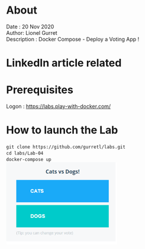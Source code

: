 # About
Date : 20 Nov 2020  
Author: Lionel Gurret  
Description : Docker Compose - Deploy a Voting App !  
# LinkedIn article related
# Prerequisites
Logon :  https://labs.play-with-docker.com/
# How to launch the Lab
`git clone https://github.com/gurretl/labs.git`  
`cd labs/Lab-04`  
`docker-compose up`  
<img src="images/1.png" width="300" >  
